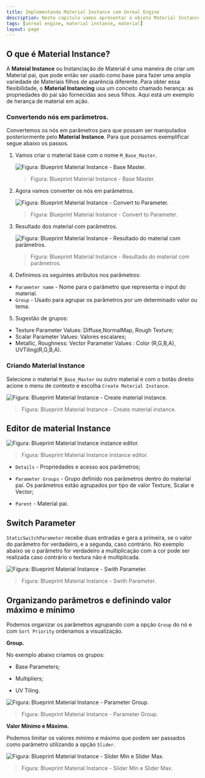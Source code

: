 ```yaml
---
title: Implementando Material Instance com Unreal Engine
description: Neste capitulo vamos apresentar o objeto Material Instance que flexibiliza a implementação de materiais no Unreal Engine.
tags: [unreal engine, material instance, material]
layout: page
---
```


## O que é Material Instance?

A **Mateial Instance** ou Instanciação de Material é uma maneira de criar um Material pai, que pode então ser usado como base para fazer uma ampla variedade de Materiais filhos de aparência diferente. Para obter essa flexibilidade, o **Material Instancing** usa um conceito chamado herança: as propriedades do pai são fornecidas aos seus filhos. Aqui está um exemplo de herança de material em ação.

### Convertendo nós em parâmetros.

Convertemos os nós em parâmetros para que possam ser manipulados posteriormente pelo **Material Instance**. Para que possamos exemplificar segue abaixo os passos.

1. Vamos criar o material base com o nome `M_Base_Master`.

    ![Figura: Blueprint Material Instance - Base Master.](../imagens/materiais/unreal_engine_base_master.webp "Figura: Blueprint Material Instance - Base Master.")

    > Figura: Blueprint Material Instance - Base Master.

2. Agora vamos converter os nós em parâmetros.

    ![Figura: Blueprint Material Instance - Convert to Parameter.](../imagens/materiais/unreal_engine_material_convert_parameter.webp "Figura: Blueprint Material Instance - Convert to Parameter.")

    > Figura: Blueprint Material Instance - Convert to Parameter.

3. Resultado dos material com parâmetros.

    ![Figura: Blueprint Material Instance -  Resultado do material com parâmetros.](../imagens/materiais/unreal_engine_base_master_with_parameter.webp "Figura: Blueprint Material Instance -  Resultado do material com parâmetros.")

    > Figura: Blueprint Material Instance -  Resultado do material com parâmetros.

4. Definimos os seguintes atributos nos parâmetros:

- `Parameter name` - Nome para o parâmetro que representa o input do material.
- `Group` - Usado para agrupar os parâmetros por um determinado valor ou tema.

5. Sugestão de grupos:

- Texture Parameter Values: Diffuse,NormalMap, Rough Texture;
- Scalar Parameter Values:  Valores escalares;
- Metallic, Roughness: Vector Parameter Values : Color (R,G,B,A), UVTiling(R,G,B,A).

### Criando Material Instance

Selecione o material `M_Base_Master` ou outro material e com o botão direito acione o menu de contexto e escolha `Create Material Instance`.

![Figura: Blueprint Material Instance - Create material instance.](../imagens/materiais/unreal_engine_material_create_material_instance.webp "Figura: Blueprint Material Instance - Create material instance.")

> Figura: Blueprint Material Instance - Create material instance.

## Editor de material Instance

![Figura: Blueprint Material Instance instance editor.](../imagens/materiais/unreal_engine_material_instance_editor.webp "Figura: Blueprint Material Instance instance editor.")  

> Figura: Blueprint Material Instance instance editor.

- `Details` - Propriedades e acesso aos parâmetros;

- `Parameter Groups` - Grupo definido nos parâmetros dentro do material pai.
  Os parâmetros estão agrupados por tipo de valor Texture, Scalar e Vector;

- `Parent` - Material pai.

## Switch Parameter

`StaticSwitchParameter` recebe duas entradas e gera a primeira, se o valor do parâmetro for verdadeiro, e a segunda, caso contrário. No exemplo abaixo se o parâmetro for verdadeiro a multiplicação com a cor pode ser realizada caso contrário o textura não é multiplicada.

![Figura: Blueprint Material Instance - Swith Parameter.](../imagens/materiais/unreal_engine_material_switch_parameter.webp "Figura: Blueprint Material Instance - Swith Parameter.")

> Figura: Blueprint Material Instance - Swith Parameter.

## Organizando parâmetros e definindo valor máximo e mínimo

Podemos organizar os parâmetros agrupando com a opção `Group` do nó e com `Sort Priority` ordenamos a visualização.

**Group.**

No exemplo abaixo criamos os grupos:

- Base Parameters;

- Multipliers;

- UV Tiling.

![Figura: Blueprint Material Instance - Parameter Group.](../imagens/materiais/unreal_engine_material_parameter_group.webp "Figura: Blueprint Material Instance - Parameter Group.")

> Figura: Blueprint Material Instance - Parameter Group.

**Valor Mínimo e Máximo.**

Podemos limitar os valores mínimo e máximo que podem ser passados como parâmetro utilizando a opção `Slider`.

![Figura: Blueprint Material Instance - Slider Min e Slider Max.](../imagens/materiais/unreal_engine_material_slider_min_max.webp "Figura: Blueprint Material Instance - Slider Min e Slider Max.")

> Figura: Blueprint Material Instance - Slider Min e Slider Max.

